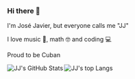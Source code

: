 ### Hi there 👋
I'm José Javier, but everyone calls me "JJ"

I love music 🎸, math 🤓 and coding 💻

Proud to be Cuban <img src="http://cdn.countryflags.com/thumbs/cuba/flag-800.png" data-canonical-src="http://cdn.countryflags.com/thumbs/cuba/flag-800.png" height="12" />

<span>
  <img align="left" alt="JJ's GitHub Stats" src="https://github-readme-stats.vercel.app/api?username=jjavierdguezas&show_icons=true" />
</span>
<span>
  <img align="left" alt="JJ's top Langs" src="https://github-readme-stats.vercel.app/api/top-langs/?username=jjavierdguezas&layout=compact" />
</span>
